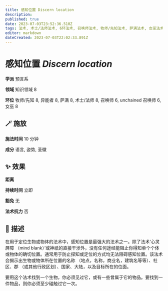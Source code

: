 ```yaml
---
title: 感知位置 Discern location
description: 
published: true
date: 2023-07-03T23:52:36.510Z
tags: 法术, 术士/法师法术, 6环法术, 召唤师法术, 牧师/先知法术, 萨满法术, 女巫法术, unchained 召唤师法术, 8环法术, 异能者法术, 预言系, 知识领域
editor: markdown
dateCreated: 2023-07-03T22:02:33.891Z
---
```


# **感知位置** *Discern location*

**学派** 预言系 

**领域** 知识领域 8

**环位** 牧师/先知 8, 异能者 8, 萨满 8, 术士/法师 8, 召唤师 6, unchained 召唤师 6, 女巫 8

## 🪄 施放

**施法时间** 10 分钟

**成分** 语言, 姿势, 圣徽

## ✨ 效果  

**距离**   

**持续时间** 立即 

**豁免** 无

**法术抗力** 否

## 📖 描述

在用于定位生物或物体的法术中，感知位置是最强大的法术之一。除了法术‘心灵屏障 （mind blank）’或神祇的直接干涉外，没有任何途经能阻止你得知单个个体或物体的确切位置。通常用于防止探知或定位的方式均无法阻碍感知位置。该法术会揭示出生物或物体所在位置的名称 （地点，名称，商业名，建筑名等等）、社区、郡 （或其他行政区划）、国家、大陆，以及目标所在的位面。

要用这个法术找到一个生物，你必须见过它，或有一些曾属于它的物品。要找到一件物品，则你必须至少碰触过它一次。
    